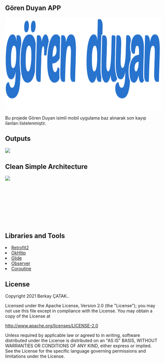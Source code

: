 ## Gören Duyan APP
<p align="center"><img height="300" src="https://github.com/berkaycatak/KotlinMobilApp/raw/main/images/small-mavi-logo.png"/></p>

Bu projede Gören Duyan isimli mobil uygulama baz alınarak son kayıp ilanları listelenmiştir.

## Outputs
<p>
  <img height="600" src="https://github.com/berkaycatak/KotlinMobilApp/raw/main/screens/Adsız.gif"/>
</p>


## Clean Simple Architecture
<p style="display:block"><img src="https://github.com/berkaycatak/KotlinMobilApp/raw/main/images/yapı.png"/></p>
<br/><br/><br/><br/><br/><br/><br/>  

## Libraries and Tools 
<li><a href="https://square.github.io/retrofit/">Retrofit2</a></li>
<li><a href="https://square.github.io/okhttp/">OkHttp</a></li>
<li><a href="https://bumptech.github.io/glide/doc/download-setup.html">Glide</a></li>
<li><a href="https://developer.android.com/reference/android/arch/lifecycle/Observer">Observer</a></li> 
<li><a href="https://developer.android.com/kotlin/coroutinesa">Coroutine</a></li>


## License
Copyright 2021 Berkay ÇATAK..

Licensed under the Apache License, Version 2.0 (the "License");
you may not use this file except in compliance with the License.
You may obtain a copy of the License at

   http://www.apache.org/licenses/LICENSE-2.0

Unless required by applicable law or agreed to in writing, software
distributed under the License is distributed on an "AS IS" BASIS,
WITHOUT WARRANTIES OR CONDITIONS OF ANY KIND, either express or implied.
See the License for the specific language governing permissions and
limitations under the License.
